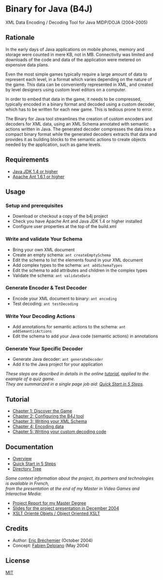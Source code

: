 # Binary for Java (B4J)

XML Data Encoding / Decoding Tool for Java MIDP/DOJA (2004–2005)

## Rationale

In the early days of Java applications on mobile phones,
memory and storage were counted in mere KB, not in MB.
Connectivity was limited and downloads of the code and data
of the application were metered on expensive data plans.

Even the most simple games typically require a large amount
of data to represent each level, in a format which varies
depending on the nature of the game. This data can be
conveniently represented in XML, and created by level
designers using custom level editors on a computer.

In order to embed that data in the game, it needs to be
compressed, typically encoded in a binary format and
decoded using a custom decoder, which has to be written
for each new game. This is tedious prone to error.

The Binary for Java tool streamlines the creation of custom
encoders and decoders for XML data, using an XML Schema
annotated with semantic actions written in Java. The generated
decoder compresses the data into a compact binary format
while the generated decoders extracts that data and provides
it as building blocks to the semantic actions to create
objects needed by the application, such as game levels.

## Requirements

* [Java JDK 1.4 or higher](https://openjdk.java.net/)
* [Apache Ant 1.6.1 or higher](https://ant.apache.org/)

## Usage

### Setup and prerequisites

* Download or checkout a copy of the b4j project
* Check you have Apache Ant and Java JDK 1.4 or higher installed
* Configure user properties at the top of the build.xml

### Write and validate Your Schema

* Bring your own XML document
* Create an empty schema: `ant createEmptySchema`
* Edit the schema to list the elements found in your XML document
* Add complex types to the schema: `ant addSchemaTypes`
* Edit the schema to add attributes and children in the complex types
* Validate the schema: `ant validateData`

### Generate Encoder & Test Decoder

* Encode your XML document to binary: `ant encoding`
* Test decoding: `ant testDecoding`

### Write Your Decoding Actions

* Add annotations for semantic actions to the schema: `ant addSemanticActions`
* Edit the schema to add your Java code (semantic actions) in annotations

### Generate Your Specific Decoder

* Generate Java decoder: `ant generateDecoder`
* Add it to the Java project for your application

*These steps are described in details in the online [tutorial][],
applied to the example of a quiz game.  
They are summarized in a single page job aid:
[Quick Start in 5 Steps][quickstart].*

[quickstart]: https://eric-brechemier.github.io/b4j/doc/quickStart/quickStart.pdf
[tutorial]: https://eric-brechemier.github.io/b4j/doc/tutorial/chapter1/

## Tutorial

* [Chapter 1: Discover the Game][chapter1]
* [Chapter 2: Configuring the B4J tool][chapter2]
* [Chapter 3: Writing your XML Schema][chapter3]
* [Chapter 4: Encoding data][chapter4]
* [Chapter 5: Writing your custom decoding code][chapter5]

[chapter1]: https://eric-brechemier.github.io/b4j/doc/tutorial/chapter1/
[chapter2]: https://eric-brechemier.github.io/b4j/doc/tutorial/chapter2/
[chapter3]: https://eric-brechemier.github.io/b4j/doc/tutorial/chapter3/
[chapter4]: https://eric-brechemier.github.io/b4j/doc/tutorial/chapter4/
[chapter5]: https://eric-brechemier.github.io/b4j/doc/tutorial/chapter5/

## Documentation

* [Overview](https://eric-brechemier.github.io/b4j/doc/overview/overview.pdf)
* [Quick Start in 5 Steps](https://eric-brechemier.github.io/b4j/doc/quickStart/quickStart.pdf)
* [Directory Tree](https://eric-brechemier.github.io/b4j/doc/directoryTree/directoryTree.pdf)

*Some context information about the project,
its partners and technologies
is available in French,  
from the presentation at the end of my
Master in Video Games and Interactive Media:*

* [Project Report for my Master Degree](https://eric-brechemier.github.io/b4j/doc/education/EricBrechemier_Automatiser_le_passage_des_donnees_aux_objets_java.pdf)
* [Slides for the project presentation in December 2004](https://eric-brechemier.github.io/b4j/doc/education/EricBrechemier_Presentation_EricBrechemier_Automatiser_le_passage_des_donnees_aux_objets_java.pdf)
* [XSLT Orienté Objets / Object Oriented XSLT](https://eric-brechemier.github.io/b4j/doc/education/EB_XSLT_OO.pdf)

## Credits

* Author: [Eric Bréchemier](https://github.com/eric-brechemier) (October 2004)
* Concept: [Fabien Delpiano](http://www.pastagames.com/bio/) (May 2004)

## License

[MIT](https://opensource.org/licenses/MIT)
